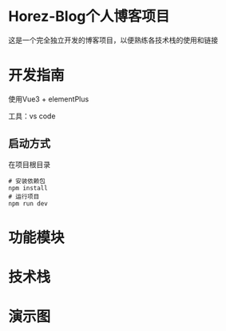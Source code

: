 # Horez-Blog个人博客项目

这是一个完全独立开发的博客项目，以便熟练各技术栈的使用和链接

# 开发指南

使用Vue3 + elementPlus

工具：vs code

## 启动方式

在项目根目录

```shell
# 安装依赖包
npm install
# 运行项目
npm run dev
```

# 功能模块

# 技术栈

# 演示图
